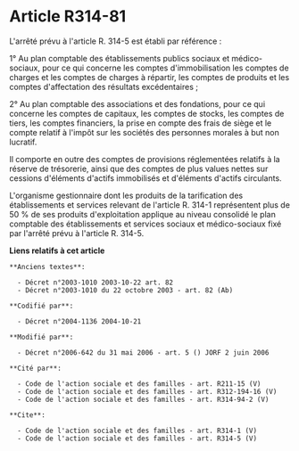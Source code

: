 # Article R314-81

L'arrêté prévu à l'article R. 314-5 est établi par référence :

1° Au plan comptable des établissements publics sociaux et médico-sociaux, pour ce qui concerne les comptes d'immobilisation
les comptes de charges et les comptes de charges à répartir, les comptes de produits et les comptes d'affectation des
résultats excédentaires ;

2° Au plan comptable des associations et des fondations, pour ce qui concerne les comptes de capitaux, les comptes de stocks,
les comptes de tiers, les comptes financiers, la prise en compte des frais de siège et le compte relatif à l'impôt sur les
sociétés des personnes morales à but non lucratif.

Il comporte en outre des comptes de provisions réglementées relatifs à la réserve de trésorerie, ainsi que des comptes de
plus values nettes sur cessions d'éléments d'actifs immobilisés et d'éléments d'actifs circulants.

L'organisme gestionnaire dont les produits de la tarification des établissements et services relevant de l'article R. 314-1
représentent plus de 50 % de ses produits d'exploitation applique au niveau consolidé le plan comptable des établissements et
services sociaux et médico-sociaux fixé par l'arrêté prévu à l'article R. 314-5.

**Liens relatifs à cet article**

	**Anciens textes**:

	  - Décret n°2003-1010 2003-10-22 art. 82
	  - Décret n°2003-1010 du 22 octobre 2003 - art. 82 (Ab)

	**Codifié par**:

	  - Décret n°2004-1136 2004-10-21

	**Modifié par**:

	  - Décret n°2006-642 du 31 mai 2006 - art. 5 () JORF 2 juin 2006

	**Cité par**:

	  - Code de l'action sociale et des familles - art. R211-15 (V)
	  - Code de l'action sociale et des familles - art. R312-194-16 (V)
	  - Code de l'action sociale et des familles - art. R314-94-2 (V)

	**Cite**:

	  - Code de l'action sociale et des familles - art. R314-1 (V)
	  - Code de l'action sociale et des familles - art. R314-5 (V)
